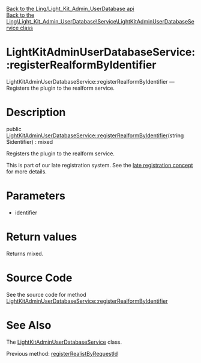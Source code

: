[Back to the Ling/Light_Kit_Admin_UserDatabase api](https://github.com/lingtalfi/Light_Kit_Admin_UserDatabase/blob/master/doc/api/Ling/Light_Kit_Admin_UserDatabase.md)<br>
[Back to the Ling\Light_Kit_Admin_UserDatabase\Service\LightKitAdminUserDatabaseService class](https://github.com/lingtalfi/Light_Kit_Admin_UserDatabase/blob/master/doc/api/Ling/Light_Kit_Admin_UserDatabase/Service/LightKitAdminUserDatabaseService.md)


LightKitAdminUserDatabaseService::registerRealformByIdentifier
================



LightKitAdminUserDatabaseService::registerRealformByIdentifier — Registers the plugin to the realform service.




Description
================


public [LightKitAdminUserDatabaseService::registerRealformByIdentifier](https://github.com/lingtalfi/Light_Kit_Admin_UserDatabase/blob/master/doc/api/Ling/Light_Kit_Admin_UserDatabase/Service/LightKitAdminUserDatabaseService/registerRealformByIdentifier.md)(string $identifier) : mixed




Registers the plugin to the realform service.

This is part of our late registration system.
See the [late registration concept](https://github.com/lingtalfi/Light/blob/master/personal/mydoc/pages/design/late-service-registration.md) for more details.




Parameters
================


- identifier

    


Return values
================

Returns mixed.








Source Code
===========
See the source code for method [LightKitAdminUserDatabaseService::registerRealformByIdentifier](https://github.com/lingtalfi/Light_Kit_Admin_UserDatabase/blob/master/Service/LightKitAdminUserDatabaseService.php#L159-L167)


See Also
================

The [LightKitAdminUserDatabaseService](https://github.com/lingtalfi/Light_Kit_Admin_UserDatabase/blob/master/doc/api/Ling/Light_Kit_Admin_UserDatabase/Service/LightKitAdminUserDatabaseService.md) class.

Previous method: [registerRealistByRequestId](https://github.com/lingtalfi/Light_Kit_Admin_UserDatabase/blob/master/doc/api/Ling/Light_Kit_Admin_UserDatabase/Service/LightKitAdminUserDatabaseService/registerRealistByRequestId.md)<br>

